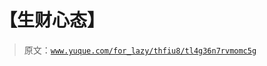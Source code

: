 # 【生财心态】

> 原文：[`www.yuque.com/for_lazy/thfiu8/tl4g36n7rvmomc5g`](https://www.yuque.com/for_lazy/thfiu8/tl4g36n7rvmomc5g)



